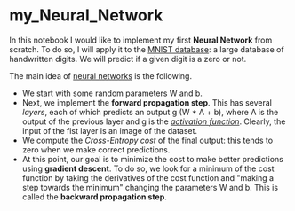 # my_Neural_Network

In this notebook I would like to implement my first **Neural Network** from scratch.
To do so, I will apply it to the [MNIST database](https://en.wikipedia.org/wiki/MNIST_database): a large database of handwritten digits. We will predict if a given digit is a zero or not.

The main idea of [neural networks](https://en.wikipedia.org/wiki/Artificial_neural_network) is the following.
- We start with some random parameters W and b.
- Next, we implement the **forward propagation step**. This has several *layers*, each of which predicts an output
g (W * A + b),
where
A 
is the output of the previous layer and  g 
is the [*activation function*](https://en.wikipedia.org/wiki/Activation_function). 
Clearly, the input of the fist layer is an image of the dataset.
- We compute the *Cross-Entropy cost* of the final output: this tends to zero when we make correct predictions.
- At this point, our goal is to minimize the cost to make better predictions using **gradient descent**. To do so, we look for a minimum of the cost function by taking the derivatives of the cost function and "making a step towards the minimum" changing the parameters W and b. This is called the **backward propagation step**.

